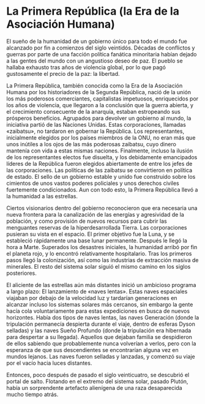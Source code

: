 # La Primera República (la Era de la Asociación Humana)

El sueño de la humanidad de un gobierno único para todo el mundo fue alcanzado por fin a comienzos del siglo veintidós. Décadas de conflictos y guerras por parte de una facción política fanática minoritaria habían dejado a las gentes del mundo con un angustioso deseo de paz. El pueblo se hallaba exhausto tras años de violencia global, por lo que pagó gustosamente el precio de la paz: la libertad.

La Primera República, también conocida como la Era de la Asociación Humana por los historiadores de la Segunda República, nació de la unión los más poderosos comerciantes, capitalistas impetuosos, enriquecidos por los años de violencia, que llegaron a la conclusión que la guerra abierta, y el crecimiento consecuente de la anarquía, estaban estropeando sus prósperos beneficios. Agrupados para devolver un gobierno al mundo, la iniciativa partió de las Naciones Unidas. Estas corporaciones, llamadas «zaibatsu», no tardaron en gobernar la República. Los representantes, inicialmente elegidos por los países miembros de la ONU, no eran más que unos inútiles a los ojos de las más poderosas zaibatsu, cuyo dinero mantenía con vida a estas mismas naciones. Finalmente, incluso la ilusión de los representantes electos fue disuelta, y los debidamente emancipados líderes de la República fueron elegidos abiertamente de entre los jefes de las corporaciones. Las políticas de las zaibatsu se convirtieron en política de estado. El sello de un gobierno estable y unido fue construido sobre los cimientos de unos vastos poderes policiales y unos derechos civiles fuertemente condicionados. Aun con todo esto, la Primera República llevó a la humanidad a las estrellas.

Ciertos visionarios dentro del gobierno reconocieron que era necesaria una nueva frontera para la canalización de las energías y agresividad de la población, y como provisión de nuevos recursos para cubrir las menguantes reservas de la hiperdesarrollada Tierra. Las corporaciones pusieran su vista en el espacio. El primer objetivo fue la Luna, y se estableció rápidamente una base lunar permanente. Después le llegó la hora a Marte. Superados los desastres iniciales, la humanidad arribó por fin el planeta rojo, y lo encontró relativamente hospitalario. Tras los primeros pasos llegó la colonización, así como las industrias de extracción masiva de minerales. El resto del sistema solar siguió el mismo camino en los siglos posteriores.

El aliciente de las estrellas aún más distantes inició un ambicioso programa a largo plazo: El lanzamiento de «naves lentas». Estas naves espaciales viajaban por debajo de la velocidad luz y tardarían generaciones en alcanzar incluso los sistemas solares más cercanos, sin embargo la gente hacía cola voluntariamente para estas expediciones en busca de nuevos horizontes. Había dos tipos de naves lentas, las naves Generación (donde la tripulación permanecía despierta durante el viaje, dentro de esferas Dyson selladas) y las naves Sueño Profundo (donde la tripulación era hibernada para despertar a su llegada). Aquellos que dejaban familia se despidieron de ellos sabiendo que probablemente nunca volverían a verlos, pero con la esperanza de que sus descendientes se encontrarían alguna vez en mundos lejanos. Las naves fueron selladas y lanzadas, y comenzó su viaje por el vacío hacia luces distantes.

Entonces, poco después de pasado el siglo veinticuatro, se descubrió el portal de salto. Flotando en el extremo del sistema solar, pasado Plutón, había un sorprendente artefacto alienígena de una raza desaparecida mucho tiempo atrás.
